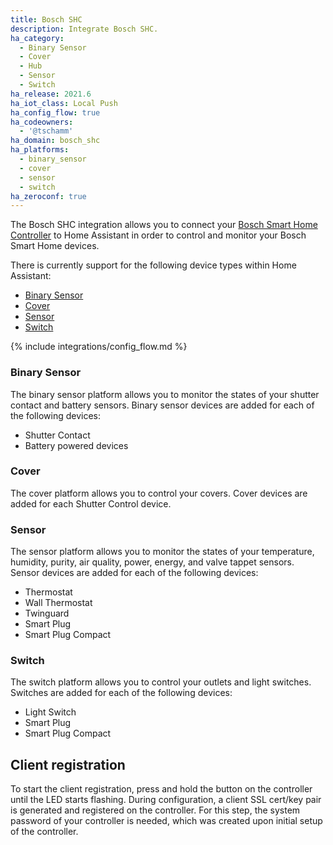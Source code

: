 ```yaml
---
title: Bosch SHC
description: Integrate Bosch SHC.
ha_category:
  - Binary Sensor
  - Cover
  - Hub
  - Sensor
  - Switch
ha_release: 2021.6
ha_iot_class: Local Push
ha_config_flow: true
ha_codeowners:
  - '@tschamm'
ha_domain: bosch_shc
ha_platforms:
  - binary_sensor
  - cover
  - sensor
  - switch
ha_zeroconf: true
---
```


The Bosch SHC integration allows you to connect your [Bosch Smart Home Controller](https://www.bosch-smarthome.com) to Home Assistant in order to control and monitor your Bosch Smart Home devices.

There is currently support for the following device types within Home Assistant:

- [Binary Sensor](#binary-sensor)
- [Cover](#cover)
- [Sensor](#sensor)
- [Switch](#switch)

{% include integrations/config_flow.md %}

### Binary Sensor

The binary sensor platform allows you to monitor the states of your shutter contact and battery sensors. Binary sensor devices are added for each of the following devices:

- Shutter Contact
- Battery powered devices

### Cover

The cover platform allows you to control your covers. Cover devices are added for each Shutter Control device.

### Sensor

The sensor platform allows you to monitor the states of your temperature, humidity, purity, air quality, power, energy, and valve tappet sensors. Sensor devices are added for each of the following devices:

- Thermostat
- Wall Thermostat
- Twinguard
- Smart Plug
- Smart Plug Compact

### Switch

The switch platform allows you to control your outlets and light switches. Switches are added for each of the following devices:

- Light Switch
- Smart Plug
- Smart Plug Compact

## Client registration

To start the client registration, press and hold the button on the controller until the LED starts flashing. During configuration, a client SSL cert/key pair is generated and registered on the controller. For this step, the system password of your controller is needed, which was created upon initial setup of the controller.
